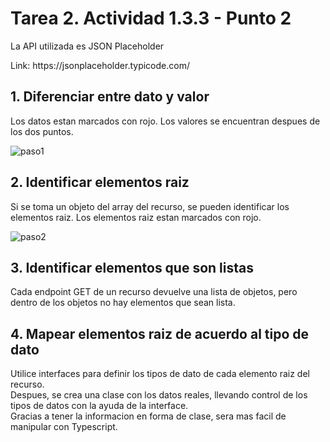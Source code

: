 # Tarea 2. Actividad 1.3.3 - Punto 2

La API utilizada es JSON Placeholder

<p>Link: https://jsonplaceholder.typicode.com/</p>

## 1. Diferenciar entre dato y valor

Los datos estan marcados con rojo. Los valores se encuentran
despues de los dos puntos.

![paso1](https://user-images.githubusercontent.com/30305964/111888693-7f668880-89a4-11eb-9049-9f1bafcabf72.PNG)

## 2. Identificar elementos raiz

Si se toma un objeto del array del recurso, se pueden identificar los elementos raiz.
Los elementos raiz estan marcados con rojo.

![paso2](https://user-images.githubusercontent.com/30305964/111888699-87bec380-89a4-11eb-9df6-92dc40da7f2b.PNG)

## 3. Identificar elementos que son listas

Cada endpoint GET de un recurso devuelve una lista de objetos, pero
dentro de los objetos no hay elementos que sean lista.

## 4. Mapear elementos raiz de acuerdo al tipo de dato

Utilice interfaces para definir los tipos de dato de cada elemento raiz del recurso. </br>
Despues, se crea una clase con los datos reales, llevando control de los tipos de datos
con la ayuda de la interface.</br>
Gracias a tener la informacion en forma de clase, sera mas facil de manipular con Typescript.
